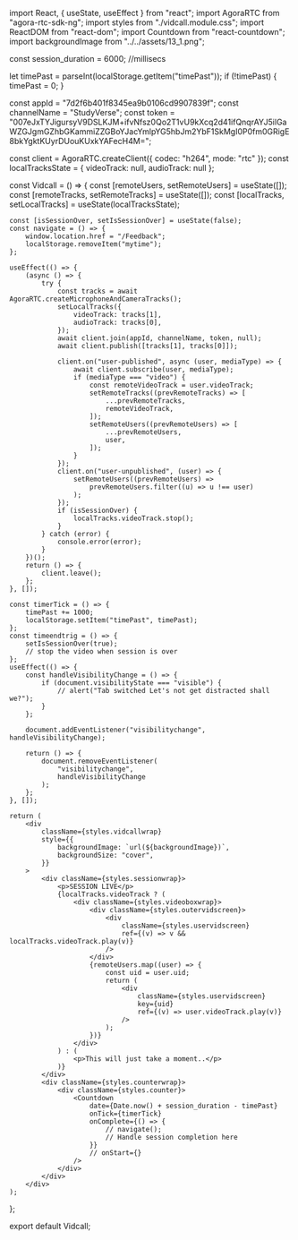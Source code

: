 import React, { useState, useEffect } from "react";
import AgoraRTC from "agora-rtc-sdk-ng";
import styles from "./vidcall.module.css";
import ReactDOM from "react-dom";
import Countdown from "react-countdown";
import backgroundImage from "../../assets/13_1.png";

const session_duration = 6000; //millisecs

let timePast = parseInt(localStorage.getItem("timePast"));
if (!timePast) {
    timePast = 0;
}

const appId = "7d2f6b401f8345ea9b0106cd9907839f";
const channelName = "StudyVerse";
const token =
    "007eJxTYJigursyV9DSLKJM+ifvNfsz0Qo2T1vU9kXcq2d41ifQnqrAYJ5ilGaWZGJgmGZhbGKammiZZGBoYJacYmlpYG5hbJm2YbF1SkMgI0P0fm0GRigE8bkYgktKUyrDUouKUxkYAFecH4M=";

const client = AgoraRTC.createClient({ codec: "h264", mode: "rtc" });
const localTracksState = { videoTrack: null, audioTrack: null };

const Vidcall = () => {
    const [remoteUsers, setRemoteUsers] = useState([]);
    const [remoteTracks, setRemoteTracks] = useState([]);
    const [localTracks, setLocalTracks] = useState(localTracksState);

    const [isSessionOver, setIsSessionOver] = useState(false);
    const navigate = () => {
        window.location.href = "/Feedback";
        localStorage.removeItem("mytime");
    };

    useEffect(() => {
        (async () => {
            try {
                const tracks = await AgoraRTC.createMicrophoneAndCameraTracks();
                setLocalTracks({
                    videoTrack: tracks[1],
                    audioTrack: tracks[0],
                });
                await client.join(appId, channelName, token, null);
                await client.publish([tracks[1], tracks[0]]);

                client.on("user-published", async (user, mediaType) => {
                    await client.subscribe(user, mediaType);
                    if (mediaType === "video") {
                        const remoteVideoTrack = user.videoTrack;
                        setRemoteTracks((prevRemoteTracks) => [
                            ...prevRemoteTracks,
                            remoteVideoTrack,
                        ]);
                        setRemoteUsers((prevRemoteUsers) => [
                            ...prevRemoteUsers,
                            user,
                        ]);
                    }
                });
                client.on("user-unpublished", (user) => {
                    setRemoteUsers((prevRemoteUsers) =>
                        prevRemoteUsers.filter((u) => u !== user)
                    );
                });
                if (isSessionOver) {
                    localTracks.videoTrack.stop();
                }
            } catch (error) {
                console.error(error);
            }
        })();
        return () => {
            client.leave();
        };
    }, []);

    const timerTick = () => {
        timePast += 1000;
        localStorage.setItem("timePast", timePast);
    };
    const timeendtrig = () => {
        setIsSessionOver(true);
        // stop the video when session is over
    };
    useEffect(() => {
        const handleVisibilityChange = () => {
            if (document.visibilityState === "visible") {
                // alert("Tab switched Let's not get distracted shall we?");
            }
        };

        document.addEventListener("visibilitychange", handleVisibilityChange);

        return () => {
            document.removeEventListener(
                "visibilitychange",
                handleVisibilityChange
            );
        };
    }, []);

    return (
        <div
            className={styles.vidcallwrap}
            style={{
                backgroundImage: `url(${backgroundImage})`,
                backgroundSize: "cover",
            }}
        >
            <div className={styles.sessionwrap}>
                <p>SESSION LIVE</p>
                {localTracks.videoTrack ? (
                    <div className={styles.videoboxwrap}>
                        <div className={styles.outervidscreen}>
                            <div
                                className={styles.uservidscreen}
                                ref={(v) => v && localTracks.videoTrack.play(v)}
                            />
                        </div>
                        {remoteUsers.map((user) => {
                            const uid = user.uid;
                            return (
                                <div
                                    className={styles.uservidscreen}
                                    key={uid}
                                    ref={(v) => user.videoTrack.play(v)}
                                />
                            );
                        })}
                    </div>
                ) : (
                    <p>This will just take a moment..</p>
                )}
            </div>
            <div className={styles.counterwrap}>
                <div className={styles.counter}>
                    <Countdown
                        date={Date.now() + session_duration - timePast}
                        onTick={timerTick}
                        onComplete={() => {
                            // navigate();
                            // Handle session completion here
                        }}
                        // onStart={}
                    />
                </div>
            </div>
        </div>
    );
};

export default Vidcall;



